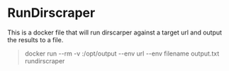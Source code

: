# RunDirscraper

This is a docker file that will run dirscarper against a target url and output the results to a file.

> docker run --rm -v <Local Dir>:/opt/output --env url <URL> --env filename output.txt rundirscraper
